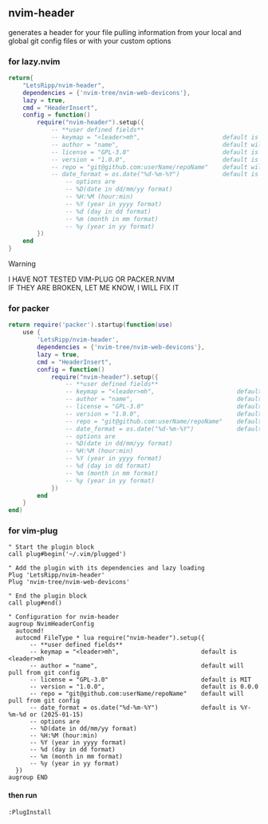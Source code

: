 [comment]: <> (File: README.md)
[comment]: <> (Author: hobo)
[comment]: <> (License: MIT)
[comment]: <> (Description: This is trash code that would make a real programmer cry blood 🤮)
[comment]: <> (Version: 0.0.3)
[comment]: <> (Date: 2025-03-12)
[comment]: <> (Repo: git@github.com:LetsRipp/nvim-header.git)

## nvim-header
generates a header for your file pulling information from your local and global git config files
or with your custom options

### for lazy.nvim
```lua
return{
    "LetsRipp/nvim-header",
    dependencies = {'nvim-tree/nvim-web-devicons'},
    lazy = true,
    cmd = "HeaderInsert",
    config = function()
        require("nvim-header").setup({
            -- **user defined fields**
            -- keymap = "<leader>mh",                       default is <leader>mh
            -- author = "name",                             default will  pull from git config
            -- license = "GPL-3.0"                          default is MIT
            -- version = "1.0.0",                           default is 0.0.0
            -- repo = "git@github.com:userName/repoName"    default will pull from git config 
            -- date_format = os.date("%d-%m-%Y")            default is %Y-%m-%d or (2025-01-15) 
                -- options are
                -- %D(date in dd/mm/yy format)
                -- %H:%M (hour:min)
                -- %Y (year in yyyy format)
                -- %d (day in dd format)
                -- %m (month in mm format) 
                -- %y (year in yy format)
        })
    end
}
```

>[!WARNING]    
I HAVE NOT TESTED VIM-PLUG OR PACKER.NVIM<BR>
IF THEY ARE BROKEN, LET ME KNOW, I WILL FIX IT

### for packer
```lua
return require('packer').startup(function(use)
    use {
        'LetsRipp/nvim-header',
        dependencies = {'nvim-tree/nvim-web-devicons'},
        lazy = true,
        cmd = "HeaderInsert",
        config = function()
            require("nvim-header").setup({
                -- **user defined fields**
                -- keymap = "<leader>mh",                       default is <leader>mh
                -- author = "name",                             default will pull from git config
                -- license = "GPL-3.0"                          default is MIT
                -- version = "1.0.0",                           default is 0.0.0
                -- repo = "git@github.com:userName/repoName"    default will pull from git config 
                -- date_format = os.date("%d-%m-%Y")            default is %Y-%m-%d or (2025-01-15) 
                -- options are
                -- %D(date in dd/mm/yy format)
                -- %H:%M (hour:min)
                -- %Y (year in yyyy format)
                -- %d (day in dd format)
                -- %m (month in mm format) 
                -- %y (year in yy format)
            })
        end
    }
end)
```
### for vim-plug
```vimrc
" Start the plugin block
call plug#begin('~/.vim/plugged')

" Add the plugin with its dependencies and lazy loading
Plug 'LetsRipp/nvim-header'
Plug 'nvim-tree/nvim-web-devicons'

" End the plugin block
call plug#end()

" Configuration for nvim-header
augroup NvimHeaderConfig
  autocmd!
  autocmd FileType * lua require("nvim-header").setup({
      -- **user defined fields**
      -- keymap = "<leader>mh",                       default is <leader>mh
      -- author = "name",                             default will pull from git config
      -- license = "GPL-3.0"                          default is MIT
      -- version = "1.0.0",                           default is 0.0.0
      -- repo = "git@github.com:userName/repoName"    default will pull from git config 
      -- date_format = os.date("%d-%m-%Y")            default is %Y-%m-%d or (2025-01-15) 
      -- options are
      -- %D(date in dd/mm/yy format)
      -- %H:%M (hour:min)
      -- %Y (year in yyyy format)
      -- %d (day in dd format)
      -- %m (month in mm format) 
      -- %y (year in yy format)
  })
augroup END
```
#### then run 
```
:PlugInstall
```
